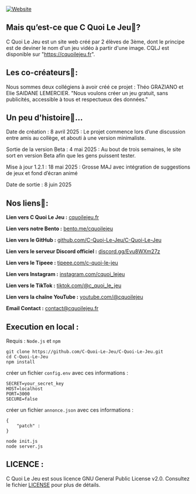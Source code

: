 [![Website](https://img.shields.io/website?url=https://cquoilejeu.com)](https://cquoilejeu.com)

## **Mais qu’est-ce que C Quoi Le Jeu🤔?**

C Quoi Le Jeu est un site web créé par 2 élèves de 3ème, dont le principe est de deviner le nom d'un jeu vidéo à partir d'une image. CQLJ est disponible sur "https://cquoilejeu.fr".

## **Les co-créateurs🤝:**

Nous sommes deux collégiens à avoir créé ce projet : Théo GRAZIANO et Elie SAIDANE LEMERCIER. "Nous voulons créer un jeu gratuit, sans publicités, accessible à tous et respectueux des données."

## **Un peu d'histoire📜...**

Date de création : 8 avril 2025 : Le projet commence lors d’une discussion entre amis au collège, et abouti à une version minimaliste.

Sortie de la version Beta : 4 mai 2025 : Au bout de trois semaines, le site sort en version Beta afin que les gens puissent tester.

Mise à jour 1.2.1 : 18 mai 2025 : Grosse MAJ avec intégration de suggestions de jeux et fond d’écran animé

Date de sortie : 8 juin 2025

## **Nos liens🔗:**

**Lien vers C Quoi Le Jeu :** [cquoilejeu.fr](https://cquoilejeu.fr)

**Lien vers notre Bento :** [bento.me/cquoilejeu](https://bento.me/cquoilejeu)

**Lien vers le GitHub :** [github.com/C-Quoi-Le-Jeu/C-Quoi-Le-Jeu](https://github.com/C-Quoi-Le-Jeu/C-Quoi-Le-Jeu)

**Lien vers le serveur Discord officiel :** [discord.gg/Evu8WXm27z](https://discord.gg/Evu8WXm27z)

**Lien vers le Tipeee :** [tipeee.com/c-quoi-le-jeu](https://fr.tipeee.com/c-quoi-le-jeu)

**Lien vers Instagram :** [instagram.com/cquoi_lejeu](https://www.instagram.com/cquoi_lejeu?igsh=bDl6OGFtdnA2OGdo)

**Lien vers le TikTok :** [tiktok.com/@c_quoi_le_jeu](https://www.tiktok.com/@c_quoi_le_jeu?_t=ZN-8wN2w0gTh4w&_r=1)

**Lien vers la chaîne YouTube :** [youtube.com/@cquoilejeu](https://www.youtube.com/@cquoilejeu)

**Email Contact :** contact@cquoilejeu.fr

## **Execution en local :**

Requis : `Node.js` et `npm`
``` 
git clone https://github.com/C-Quoi-Le-Jeu/C-Quoi-Le-Jeu.git
cd C-Quoi-Le-Jeu
npm install
```
créer un fichier `config.env` avec ces informations :
```
SECRET=your_secret_key
HOST=localhost
PORT=3000
SECURE=false
```
créer un fichier `annonce.json` avec ces informations :
```
{
    "patch" :
}
```
```
node init.js
node server.js
```

## **LICENCE :**

C Quoi Le Jeu est sous licence GNU General Public License v2.0. Consultez le fichier [LICENSE](https://github.com/C-Quoi-Le-Jeu/C-Quoi-Le-Jeu/blob/main/LICENSE) pour plus de détails.
